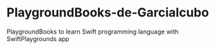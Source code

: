 # PlaygroundBooks-de-Garcialcubo
PlaygroundBooks to learn Swift programming language with SwiftPlaygrounds app
